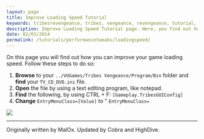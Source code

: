 ```yaml
---
layout: page
title: Improve Loading Speed Tutorial
keywords: tribesrevengeance, tribes, vengeance, revengeance, tutorial, guide, improve, loading, speed, entry, menu, class
description: Improve Loading Speed Tutorial page. Here, you find out how to improve the game's loading speed!
date: 02/03/2014
permalink: /tutorials/performancetweaks/loadingspeed/
---
```


On this page you will find out how you can improve your game loading speed. Follow these steps to do so:

1. **Browse** to your `../VUGames/Tribes Vengeance/Program/Bin` folder and **find** your `TV_CD_DVD.ini` file.
2. **Open** the file by using a text editing program, like notepad. 
3. **Find** the following, by using CTRL + F: `[Gameplay.TribesGUIConfig]`
4. **Change** `EntryMenuClass=[Value]` to " `EntryMenuClass=`

 ![](loadspeed.jpg)  
  

* * *
  

Originally written by MalOx. Updated by Cobra and HighDive.
